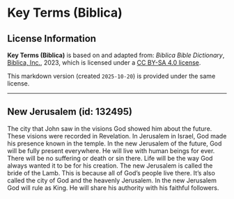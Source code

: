 # Key Terms (Biblica)

## License Information

**Key Terms (Biblica)** is based on and adapted from: _Biblica Bible Dictionary_, [Biblica, Inc.](https://www.biblica.com/), 2023, which is licensed under a [CC BY-SA 4.0 license](https://creativecommons.org/licenses/by-sa/4.0/legalcode.en).

This markdown version (created `2025-10-20`) is provided under the same license.



--------------------------------

## New Jerusalem (id: 132495)

The city that John saw in the visions God showed him about the future. These visions were recorded in Revelation. In Jerusalem in Israel, God made his presence known in the temple. In the new Jerusalem of the future, God will be fully present everywhere. He will live with human beings for ever. There will be no suffering or death or sin there. Life will be the way God always wanted it to be for his creation. The new Jerusalem is called the bride of the Lamb. This is because all of God’s people live there. It’s also called the city of God and the heavenly Jerusalem. In the new Jerusalem God will rule as King. He will share his authority with his faithful followers.


